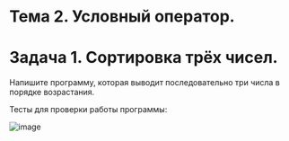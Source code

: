 # Тема 2. Условный оператор.
# Задача 1. Сортировка трёх чисел.
Напишите программу, которая выводит последовательно три числа в порядке возрастания. 

Тесты для проверки работы программы:

![image](https://github.com/user-attachments/assets/694f1ce1-40b3-43d9-95c0-849d6b7df968)
